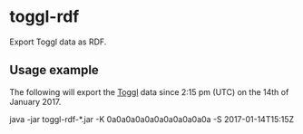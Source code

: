 # toggl-rdf
Export Toggl data as RDF.

## Usage example

The following will export the [Toggl](https://toggl.com/) data since 2:15 pm 
(UTC) on the 14th of January 2017.

java -jar toggl-rdf-*.jar -K 0a0a0a0a0a0a0a0a0a0a0a -S 2017-01-14T15:15Z